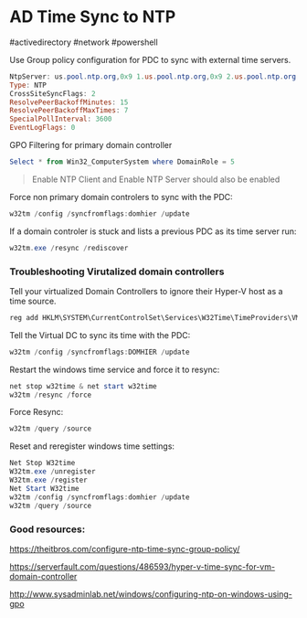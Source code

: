 # AD Time Sync to NTP
#activedirectory #network #powershell 

Use Group policy configuration for PDC to sync with external time servers.

```powershell
NtpServer: us.pool.ntp.org,0x9 1.us.pool.ntp.org,0x9 2.us.pool.ntp.org,0x9 3.us.pool.ntp.org,0x9
Type: NTP
CrossSiteSyncFlags: 2
ResolvePeerBackoffMinutes: 15
ResolvePeerBackoffMaxTimes: 7
SpecialPollInterval: 3600
EventLogFlags: 0
```

GPO Filtering for primary domain controller

```powershell
Select * from Win32_ComputerSystem where DomainRole = 5
```
> Enable NTP Client and Enable NTP Server should also be enabled

Force non primary domain controlers to sync with the PDC:

```powershell
w32tm /config /syncfromflags:domhier /update
```

If a domain controler is stuck and lists a previous PDC as its time server run:

```powershell
w32tm.exe /resync /rediscover
```

### Troubleshooting Virutalized domain controllers

Tell your virtualized Domain Controllers to ignore their Hyper-V host as a time source.

```powershell
reg add HKLM\SYSTEM\CurrentControlSet\Services\W32Time\TimeProviders\VMICTimeProvider /v Enabled /t reg_dword /d 0
```

Tell the Virtual DC to sync its time with the PDC:

```powershell
w32tm /config /syncfromflags:DOMHIER /update
```

Restart the windows time service and force it to resync:

```powershell
net stop w32time & net start w32time
w32tm /resync /force
```

Force Resync:

```powershell
w32tm /query /source
```

Reset and reregister windows time settings:

```powershell
Net Stop W32time
W32tm.exe /unregister
W32tm.exe /register
Net Start W32time
w32tm /config /syncfromflags:domhier /update
w32tm /query /source
```

### Good resources:
https://theitbros.com/configure-ntp-time-sync-group-policy/

https://serverfault.com/questions/486593/hyper-v-time-sync-for-vm-domain-controller

http://www.sysadminlab.net/windows/configuring-ntp-on-windows-using-gpo
